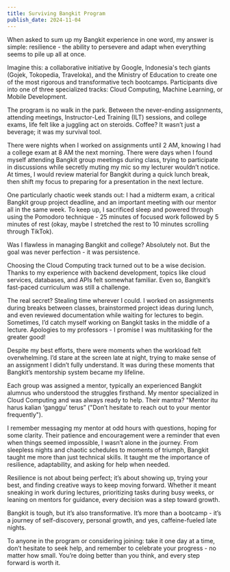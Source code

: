 ```yaml
---
title: Surviving Bangkit Program
publish_date: 2024-11-04
---
```


When asked to sum up my Bangkit experience in one word, my answer is simple: resilience - the ability to persevere and adapt when everything seems to pile up all at once.

Imagine this: a collaborative initiative by Google, Indonesia's tech giants (Gojek, Tokopedia, Traveloka), and the Ministry of Education to create one of the most rigorous and transformative tech bootcamps. Participants dive into one of three specialized tracks: Cloud Computing, Machine Learning, or Mobile Development.

The program is no walk in the park. Between the never-ending assignments, attending meetings, Instructor-Led Training (ILT) sessions, and college exams, life felt like a juggling act on steroids. Coffee? It wasn’t just a beverage; it was my survival tool.

There were nights when I worked on assignments until 2 AM, knowing I had a college exam at 8 AM the next morning. There were days when I found myself attending Bangkit group meetings during class, trying to participate in discussions while secretly muting my mic so my lecturer wouldn’t notice. At times, I would review material for Bangkit during a quick lunch break, then shift my focus to preparing for a presentation in the next lecture.

One particularly chaotic week stands out: I had a midterm exam, a critical Bangkit group project deadline, and an important meeting with our mentor all in the same week. To keep up, I sacrificed sleep and powered through using the Pomodoro technique - 25 minutes of focused work followed by 5 minutes of rest (okay, maybe I stretched the rest to 10 minutes scrolling through TikTok).

Was I flawless in managing Bangkit and college? Absolutely not. But the goal was never perfection - it was persistence.

Choosing the Cloud Computing track turned out to be a wise decision. Thanks to my experience with backend development, topics like cloud services, databases, and APIs felt somewhat familiar. Even so, Bangkit’s fast-paced curriculum was still a challenge.

The real secret? Stealing time wherever I could. I worked on assignments during breaks between classes, brainstormed project ideas during lunch, and even reviewed documentation while waiting for lectures to begin. Sometimes, I’d catch myself working on Bangkit tasks in the middle of a lecture. Apologies to my professors - I promise I was multitasking for the greater good!

Despite my best efforts, there were moments when the workload felt overwhelming. I’d stare at the screen late at night, trying to make sense of an assignment I didn’t fully understand. It was during these moments that Bangkit’s mentorship system became my lifeline.

Each group was assigned a mentor, typically an experienced Bangkit alumnus who understood the struggles firsthand. My mentor specialized in Cloud Computing and was always ready to help. Their mantra? "Mentor itu harus kalian ‘ganggu’ terus” ("Don’t hesitate to reach out to your mentor frequently").

I remember messaging my mentor at odd hours with questions, hoping for some clarity. Their patience and encouragement were a reminder that even when things seemed impossible, I wasn’t alone in the journey.
From sleepless nights and chaotic schedules to moments of triumph, Bangkit taught me more than just technical skills. It taught me the importance of resilience, adaptability, and asking for help when needed.

Resilience is not about being perfect; it’s about showing up, trying your best, and finding creative ways to keep moving forward. Whether it meant sneaking in work during lectures, prioritizing tasks during busy weeks, or leaning on mentors for guidance, every decision was a step toward growth.

Bangkit is tough, but it’s also transformative. It’s more than a bootcamp - it’s a journey of self-discovery, personal growth, and yes, caffeine-fueled late nights.

To anyone in the program or considering joining: take it one day at a time, don’t hesitate to seek help, and remember to celebrate your progress - no matter how small. You’re doing better than you think, and every step forward is worth it.
